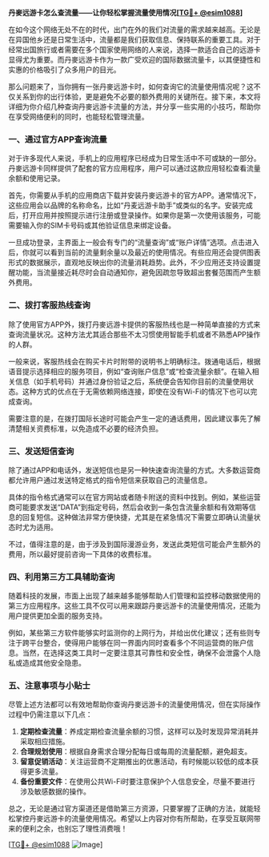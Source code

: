 **丹麥远游卡怎么查流量——让你轻松掌握流量使用情况[[TG💪+ @esim1088](https://t.me/s/esim1088)]**

在如今这个网络无处不在的时代，出门在外的我们对流量的需求越来越高。无论是在异国他乡还是日常生活中，流量都是我们获取信息、保持联系的重要工具。对于经常出国旅行或者需要在多个国家使用网络的人来说，选择一款适合自己的远游卡显得尤为重要。而丹麥远游卡作为一款广受欢迎的国际数据流量卡，以其便捷性和实惠的价格吸引了众多用户的目光。

那么问题来了，当你拥有一张丹麥远游卡时，如何查询它的流量使用情况呢？这不仅关系到你的出行体验，更是避免不必要的额外费用的关键所在。接下来，本文将详细为你介绍几种查询丹麥远游卡流量的方法，并分享一些实用的小技巧，帮助你在享受网络便利的同时，也能轻松管理流量。

### 一、通过官方APP查询流量

对于许多现代人来说，手机上的应用程序已经成为日常生活中不可或缺的一部分。丹麥远游卡同样提供了配套的官方应用程序，用户可以通过这款应用轻松查看流量余额和使用记录。

首先，你需要从手机的应用商店下载并安装丹麥远游卡的官方APP。通常情况下，这些应用会以品牌的名称命名，比如“丹麦远游卡助手”或类似的名字。安装完成后，打开应用并按照提示进行注册或登录操作。如果你是第一次使用该服务，可能需要输入你的SIM卡号码或其他验证信息来绑定设备。

一旦成功登录，主界面上一般会有专门的“流量查询”或“账户详情”选项。点击进入后，你就可以看到当前的流量剩余量以及最近的使用情况。有些应用还会提供图表形式的数据展示，直观地反映出你的流量消耗趋势。此外，不少应用还支持设置提醒功能，当流量接近耗尽时会自动通知你，避免因疏忽导致超出套餐范围而产生额外费用。

### 二、拨打客服热线查询

除了使用官方APP外，拨打丹麥远游卡提供的客服热线也是一种简单直接的方式来查询流量状况。这种方法尤其适合那些不太习惯使用智能手机或者不熟悉APP操作的人群。

一般来说，客服热线会在购买卡片时附带的说明书上明确标注。拨通电话后，根据语音提示选择相应的服务项目，例如“查询账户信息”或“检查流量余额”。在输入相关信息（如手机号码）并通过身份验证之后，系统便会告知你目前的流量使用状态。这种方式的优点在于无需依赖网络连接，即使在没有Wi-Fi的情况下也可以完成查询。

需要注意的是，在拨打国际长途时可能会产生一定的通话费用，因此建议事先了解清楚相关资费标准，以免造成不必要的经济负担。

### 三、发送短信查询

除了通过APP和电话外，发送短信也是另一种快速查询流量的方式。大多数运营商都允许用户通过发送特定格式的指令短信来获取自己的流量信息。

具体的指令格式通常可以在官方网站或者随卡附送的资料中找到。例如，某些运营商可能要求发送“DATA”到指定号码，然后会收到一条包含流量余额和有效期等信息的回复短信。这种做法非常方便快捷，尤其是在紧急情况下需要立即确认流量状态时尤为适用。

不过，值得注意的是，由于涉及到国际漫游业务，发送此类短信可能会产生额外的费用，所以最好提前咨询一下具体的收费标准。

### 四、利用第三方工具辅助查询

随着科技的发展，市面上出现了越来越多能够帮助人们管理和监控移动数据使用的第三方应用程序。这些工具不仅可以用来跟踪丹麥远游卡的流量使用情况，还能为用户提供更加全面的服务支持。

例如，某些第三方软件能够实时监测你的上网行为，并给出优化建议；还有些则专注于跨平台整合，使得用户能够在同一界面内同时查看多个不同运营商的账户信息。当然，在选择这类工具时一定要注意其可靠性和安全性，确保不会泄露个人隐私或造成其他安全隐患。

### 五、注意事项与小贴士

尽管上述方法都可以有效地帮助你查询丹麥远游卡的流量使用情况，但在实际操作过程中仍需注意以下几点：

1. **定期检查流量**：养成定期检查流量余额的习惯，这样可以及时发现异常消耗并采取相应措施。
2. **合理规划使用**：根据自身需求合理分配每日或每周的流量配额，避免超支。
3. **留意促销活动**：关注运营商不定期推出的优惠活动，有时候能以较低的成本获得更多流量。
4. **备份重要文件**：在使用公共Wi-Fi时要注意保护个人信息安全，尽量不要进行涉及敏感数据的操作。

总之，无论是通过官方渠道还是借助第三方资源，只要掌握了正确的方法，就能轻松掌控丹麥远游卡的流量使用情况。希望以上内容对你有所帮助，在享受互联网带来的便利之余，也别忘了理性消费哦！

[[TG💪+ @esim1088](https://t.me/s/esim1088) ![Image](https://i.postimg.cc/4NQfJmqS/Snipaste-2025-05-13-00-14-12.png)]